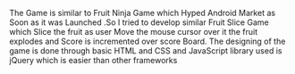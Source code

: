 The Game is similar to Fruit Ninja Game which Hyped Android Market as Soon as it was Launched .So I tried to develop similar Fruit Slice Game which Slice the fruit as user Move the mouse cursor over it the fruit explodes and Score is incremented over score Board. The designing of the game is done through basic HTML and CSS and JavaScript library used is jQuery which is easier than other frameworks 
